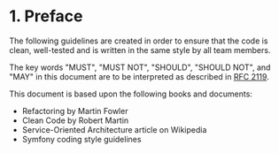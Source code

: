 # 1. Preface

The following guidelines are created in order to ensure that the code is clean,
well-tested and is written in the same style by all team members.

The key words "MUST", "MUST NOT", "SHOULD", "SHOULD NOT", and "MAY" in this document 
are to be interpreted as described in [RFC 2119](http://tools.ietf.org/html/rfc2119).

This document is based upon the following books and documents:

- Refactoring by Martin Fowler
- Clean Code by Robert Martin
- Service-Oriented Architecture article on Wikipedia
- Symfony coding style guidelines

